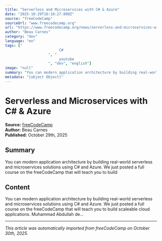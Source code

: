 ```yaml
---
title: "Serverless and Microservices with C# & Azure"
date: "2025-10-29T16:10:27.000Z"
source: "freeCodeCamp"
sourceUrl: "www.freecodecamp.org"
url: "https://www.freecodecamp.org/news/serverless-and-microservices-with-c-and-azure/"
author: "Beau Carnes"
category: "dev"
language: "en"
tags: ["
                         C# 
                    ", "
                         youtube 
                    ", "dev", "english"]
image: "null"
summary: "You can modern application architecture by building real-world serverless and microservices solutions using C# and Azure. We just posted a full course on the freeCodeCamp that will teach you to build "
metadata: "[object Object]"
---
```


# Serverless and Microservices with C# & Azure

**Source:** [freeCodeCamp](https://www.freecodecamp.org/news/serverless-and-microservices-with-c-and-azure/)  
**Author:** Beau Carnes  
**Published:** October 29th, 2025  

## Summary

You can modern application architecture by building real-world serverless and microservices solutions using C# and Azure. We just posted a full course on the freeCodeCamp that will teach you to build 

## Content

You can modern application architecture by building real-world serverless and microservices solutions using C# and Azure. We just posted a full course on the freeCodeCamp that will teach you to build scaleable cloud applications. Muhammad Abdullah de...

---

*This article was automatically imported from freeCodeCamp on October 30th, 2025.*
